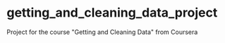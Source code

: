 # getting_and_cleaning_data_project
Project for the course "Getting and Cleaning Data" from Coursera
